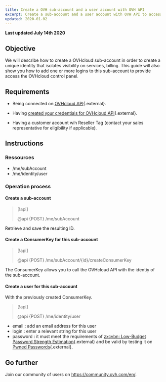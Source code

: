 ```yaml
---
title: Create a OVH sub-account and a user account with OVH API
excerpt: Create a sub-account and a user account with OVH API to access to OVH Manager
updated: 2020-01-02
---
```


**Last updated July 14th 2020**

## Objective

We will describe how to create a OVHcloud sub-account in order to create a unique identity that isolates visibility on services, billing.
This guide will also show you how to add one or more logins to this sub-account to provide access the OVHcloud control panel.

## Requirements

* Being connected on [OVHcloud API](https://ca.api.ovh.com/){.external}.
* Having [created your credentials for OVHcloud API](/pages/manage_and_operate/api/first-steps){.external}.

* Having a customer account wih Reseller Tag (contact your sales representative for eligibility if applicable).


## Instructions

### Ressources

* /me/subAccount
* /me/identity/user

### Operation process

#### Create a sub-account

> [!api]
>
> @api {POST} /me/subAccount
>

Retrieve and save the resulting ID.

#### Create a ConsumerKey for this sub-account

> [!api]
>
> @api {POST} /me/subAccount/{id}/createConsumerKey
>

The ConsumerKey allows you to call the OVHcloud API with the identiy of the sub-account.

#### Create a user for this sub-account

With the previously created ConsumerKey.

> [!api]
>
> @api {POST} /me/identity/user
>

* email : add an email address for this user
* login : enter a relevant string for this user
* password : it must meet the requirements of [zxcvbn: Low-Budget Password Strength Estimation](https://github.com/dropbox/zxcvbn){.external} and be valid by testing it on [Pwned Passwords](https://haveibeenpwned.com/Passwords){.external}.

## Go further

Join our community of users on <https://community.ovh.com/en/>.
